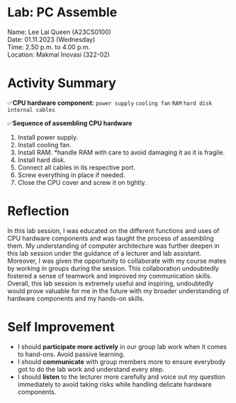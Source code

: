 # Lab: PC Assemble

Name: Lee Lai Queen (A23CS0100)<br />
Date: 01.11.2023 (Wednesday) <br />
Time: 2.50 p.m. to 4.00 p.m. <br />
Location: Makmal Inovasi (322-02)<br />

# Activity Summary 

✅**CPU hardware component:**
	  `power supply` 
	  `cooling fan`
	  `RAM`
	  `hard disk`
	  `internal cables`
	  
✅**Sequence of assembling CPU hardware**
1. Install power supply.
2. Install cooling fan.
3. Install RAM. *handle RAM with care to avoid damaging it as it is fragile.
4. Install hard disk.
5. Connect all cables in its respective port.
6. Screw everything in place if needed.
7. Close the CPU cover and screw it on tightly.

# Reflection
In this lab session, I was educated on the different functions and uses of CPU hardware components and was taught the process of assembling them. My understanding of computer architecture was further deepen in this lab session under the guidance of a lecturer and lab assistant. Moreover, I was given the opportunity to collaborate with my course mates by working in groups during the session. This collaboration undoubtedly fostered a sense of teamwork and improved my communication skills. Overall, this lab session is extremely useful and inspiring, undoubtedly would prove valuable for me in the future with my broader understanding of hardware components and my hands-on skills.  

# Self Improvement

 - I should **participate more actively** in our group lab work when it
   comes to hand-ons. Avoid passive learning.
 - I should **communicate** with group members more to ensure everybody got to do the lab work and understand every step.
 - I should **listen** to the lecturer more carefully and voice out my question immediately to avoid taking risks while handling delicate hardware components.
